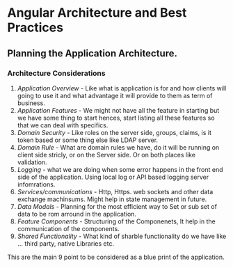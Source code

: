 # Angular Architecture and Best Practices

## Planning the Application Architecture.

### Architecture Considerations

1. _Application Overview_ - Like what is application is for and how clients will going to use it and what advantage it will provide to them as term of business.
1. _Application Features_ - We might not have all the feature in starting but we have some thing to start hences, start listing all these features so that we can deal with specifics.
1. _Domain Security_ - Like roles on the server side, groups, claims, is it token based or some thing else like LDAP server.
1. _Domain Rule_ - What are domain rules we have, do it will be running on client side stricly, or on the Server side. Or on both places like validation.
1. _Logging_ - what we are doing when some error happens in the front end side of the application. Using local log or API based logging server infomrations.
1. _Services/communications_ - Http, Https. web sockets and other data exchange machinsums. Might help in state management in future.
1. _Data Modals_ - Planning for the most efficient way to Set or sub set of data to be rom arround in the application. 
1. _Feature Components_ - Structuring of the Componenets, It help in the communication of the components. 
1. _Shared Functionality_ - What kind of sharble functionality do we have like ... third party, native Libraries etc.

This are the main 9 point to be considered as a blue print of the application.
